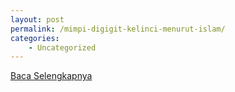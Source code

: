 ```yaml
---
layout: post
permalink: /mimpi-digigit-kelinci-menurut-islam/
categories:
    - Uncategorized
---
```


[Baca Selengkapnya](/07)